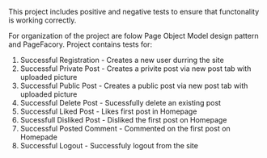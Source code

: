This project includes positive and negative tests to ensure that functonality is working correctly.

For organization of the project are folow Page Object Model design pattern and PageFacory.
Project contains tests for:

1. Successful Registration - Creates a new user durring the site
2. Successful Private Post - Creates a privite post via new post tab with uploaded picture
3. Successful Public Post - Creates a public post via new post tab with uploaded picture
4. Successful Delete Post - Sucessfully delete an existing post
5. Successful Liked Post - Likes first post in Homepage
6. Sucessfull Disliked Post - Disliked the first post on Homepage
7. Successful Posted Comment - Commented on the first post on Homepade
8. Successful Logout - Successfuly logout from the site
